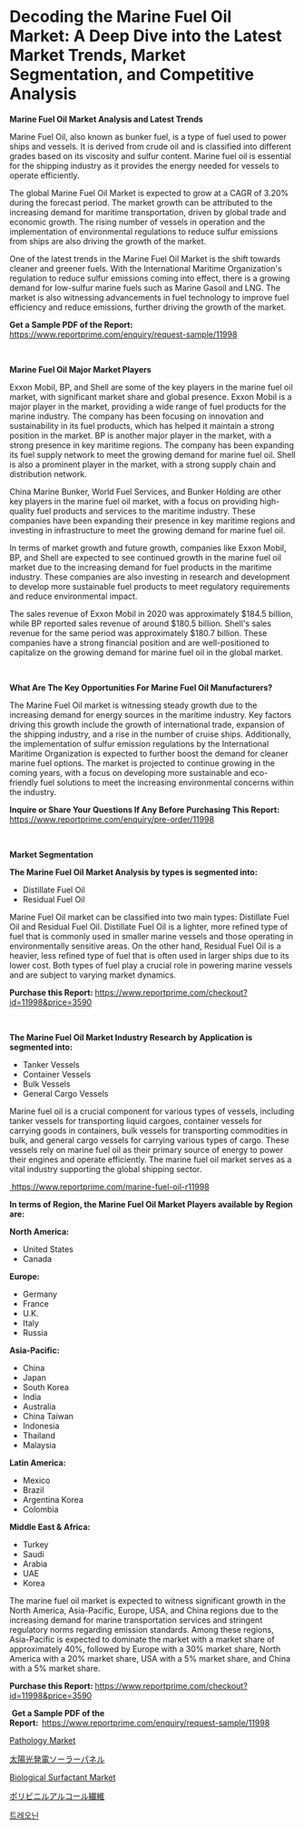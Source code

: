 <p><h1>Decoding the Marine Fuel Oil Market: A Deep Dive into the Latest Market Trends, Market Segmentation, and Competitive Analysis</h1></p><p><strong>Marine Fuel Oil Market Analysis and Latest Trends</strong></p>
<p><p>Marine Fuel Oil, also known as bunker fuel, is a type of fuel used to power ships and vessels. It is derived from crude oil and is classified into different grades based on its viscosity and sulfur content. Marine fuel oil is essential for the shipping industry as it provides the energy needed for vessels to operate efficiently.</p><p>The global Marine Fuel Oil Market is expected to grow at a CAGR of 3.20% during the forecast period. The market growth can be attributed to the increasing demand for maritime transportation, driven by global trade and economic growth. The rising number of vessels in operation and the implementation of environmental regulations to reduce sulfur emissions from ships are also driving the growth of the market.</p><p>One of the latest trends in the Marine Fuel Oil Market is the shift towards cleaner and greener fuels. With the International Maritime Organization's regulation to reduce sulfur emissions coming into effect, there is a growing demand for low-sulfur marine fuels such as Marine Gasoil and LNG. The market is also witnessing advancements in fuel technology to improve fuel efficiency and reduce emissions, further driving the growth of the market.</p></p>
<p><strong>Get a Sample PDF of the Report:&nbsp;</strong> <a href="https://www.reportprime.com/enquiry/request-sample/11998">https://www.reportprime.com/enquiry/request-sample/11998</a></p>
<p>&nbsp;</p>
<p><strong>Marine Fuel Oil Major Market Players</strong></p>
<p><p>Exxon Mobil, BP, and Shell are some of the key players in the marine fuel oil market, with significant market share and global presence. Exxon Mobil is a major player in the market, providing a wide range of fuel products for the marine industry. The company has been focusing on innovation and sustainability in its fuel products, which has helped it maintain a strong position in the market. BP is another major player in the market, with a strong presence in key maritime regions. The company has been expanding its fuel supply network to meet the growing demand for marine fuel oil. Shell is also a prominent player in the market, with a strong supply chain and distribution network.</p><p>China Marine Bunker, World Fuel Services, and Bunker Holding are other key players in the marine fuel oil market, with a focus on providing high-quality fuel products and services to the maritime industry. These companies have been expanding their presence in key maritime regions and investing in infrastructure to meet the growing demand for marine fuel oil.</p><p>In terms of market growth and future growth, companies like Exxon Mobil, BP, and Shell are expected to see continued growth in the marine fuel oil market due to the increasing demand for fuel products in the maritime industry. These companies are also investing in research and development to develop more sustainable fuel products to meet regulatory requirements and reduce environmental impact.</p><p>The sales revenue of Exxon Mobil in 2020 was approximately $184.5 billion, while BP reported sales revenue of around $180.5 billion. Shell's sales revenue for the same period was approximately $180.7 billion. These companies have a strong financial position and are well-positioned to capitalize on the growing demand for marine fuel oil in the global market.</p></p>
<p>&nbsp;</p>
<p><strong>What Are The Key Opportunities For Marine Fuel Oil Manufacturers?</strong></p>
<p><p>The Marine Fuel Oil market is witnessing steady growth due to the increasing demand for energy sources in the maritime industry. Key factors driving this growth include the growth of international trade, expansion of the shipping industry, and a rise in the number of cruise ships. Additionally, the implementation of sulfur emission regulations by the International Maritime Organization is expected to further boost the demand for cleaner marine fuel options. The market is projected to continue growing in the coming years, with a focus on developing more sustainable and eco-friendly fuel solutions to meet the increasing environmental concerns within the industry.</p></p>
<p><strong>Inquire or Share Your Questions If Any Before Purchasing This Report:</strong> <a href="https://www.reportprime.com/enquiry/pre-order/11998">https://www.reportprime.com/enquiry/pre-order/11998</a></p>
<p>&nbsp;</p>
<p><strong>Market Segmentation</strong></p>
<p><strong>The Marine Fuel Oil Market Analysis by types is segmented into:</strong></p>
<p><ul><li>Distillate Fuel Oil</li><li>Residual Fuel Oil</li></ul></p>
<p><p>Marine Fuel Oil market can be classified into two main types: Distillate Fuel Oil and Residual Fuel Oil. Distillate Fuel Oil is a lighter, more refined type of fuel that is commonly used in smaller marine vessels and those operating in environmentally sensitive areas. On the other hand, Residual Fuel Oil is a heavier, less refined type of fuel that is often used in larger ships due to its lower cost. Both types of fuel play a crucial role in powering marine vessels and are subject to varying market dynamics.</p></p>
<p><strong>Purchase this Report:&nbsp;</strong><a href="https://www.reportprime.com/checkout?id=11998&price=3590">https://www.reportprime.com/checkout?id=11998&price=3590</a></p>
<p>&nbsp;</p>
<p><strong>The Marine Fuel Oil Market Industry Research by Application is segmented into:</strong></p>
<p><ul><li>Tanker Vessels</li><li>Container Vessels</li><li>Bulk Vessels</li><li>General Cargo Vessels</li></ul></p>
<p><p>Marine fuel oil is a crucial component for various types of vessels, including tanker vessels for transporting liquid cargoes, container vessels for carrying goods in containers, bulk vessels for transporting commodities in bulk, and general cargo vessels for carrying various types of cargo. These vessels rely on marine fuel oil as their primary source of energy to power their engines and operate efficiently. The marine fuel oil market serves as a vital industry supporting the global shipping sector.</p></p>
<p><a href="https://www.reportprime.com/marine-fuel-oil-r11998">&nbsp;https://www.reportprime.com/marine-fuel-oil-r11998</a></p>
<p><strong>In terms of Region, the Marine Fuel Oil Market Players available by Region are:</strong></p>
<p>
    <p> <strong> North America: </strong>
        <ul>
            <li>United States</li>
            <li>Canada</li>
        </ul>
        </p> 
    <p> <strong> Europe: </strong>
        <ul>
            <li>Germany</li>
            <li>France</li>
            <li>U.K.</li>
            <li>Italy</li>
            <li>Russia</li>
        </ul>
        </p> 
    <p> <strong> Asia-Pacific: </strong>
        <ul>
            <li>China</li>
            <li>Japan</li>
            <li>South Korea</li>
            <li>India</li>
            <li>Australia</li>
            <li>China Taiwan</li>
            <li>Indonesia</li>
            <li>Thailand</li>
            <li>Malaysia</li>
        </ul>
        </p> 
    <p> <strong> Latin America: </strong>
        <ul>
            <li>Mexico</li>
            <li>Brazil</li>
            <li>Argentina Korea</li>
            <li>Colombia</li>
        </ul>
        </p> 
    <p> <strong> Middle East & Africa: </strong>
        <ul>
            <li>Turkey</li>
            <li>Saudi</li>
            <li>Arabia</li>
            <li>UAE</li>
            <li>Korea</li>
        </ul>
    </p>
    </p>
<p><p>The marine fuel oil market is expected to witness significant growth in the North America, Asia-Pacific, Europe, USA, and China regions due to the increasing demand for marine transportation services and stringent regulatory norms regarding emission standards. Among these regions, Asia-Pacific is expected to dominate the market with a market share of approximately 40%, followed by Europe with a 30% market share, North America with a 20% market share, USA with a 5% market share, and China with a 5% market share.</p></p>
<p><strong>Purchase this Report: </strong><a href="https://www.reportprime.com/checkout?id=11998&price=3590">https://www.reportprime.com/checkout?id=11998&price=3590</a></p>
<p>&nbsp;<strong>Get a Sample PDF of the Report:&nbsp;&nbsp;</strong><a href="https://www.reportprime.com/enquiry/request-sample/11998">https://www.reportprime.com/enquiry/request-sample/11998</a></p>
<p><strong></strong></p>
<p><p><a href="https://issuu.com/reportprime-2/docs/pathology-market-size-2030.pptx">Pathology Market</a></p><p><a href="https://medium.com/@carolynsparkly/%E6%AC%A1%E3%81%AE%E6%96%87%E7%AB%A0%E3%82%92%E6%97%A5%E6%9C%AC%E8%AA%9E%E3%81%AB%E7%BF%BB%E8%A8%B3%E3%81%97%E3%81%A6%E3%81%8F%E3%81%A0%E3%81%95%E3%81%84-%E3%82%B0%E3%83%AD%E3%83%BC%E3%83%90%E3%83%AB%E5%A4%AA%E9%99%BD%E5%85%89%E7%99%BA%E9%9B%BB%E3%83%91%E3%83%8D%E3%83%AB%E5%B8%82%E5%A0%B4%E3%81%AE%E5%8B%95%E5%90%91-%E4%BA%88%E6%B8%AC-%E3%81%8A%E3%82%88%E3%81%B3%E5%BD%B1%E9%9F%BF%E5%88%86%E6%9E%90-2024%E5%B9%B4-2031%E5%B9%B4-%E3%81%AF142%E3%83%9A%E3%83%BC%E3%82%B8%E3%81%A7%E3%82%AB%E3%83%90%E3%83%BC%E3%81%95%E3%82%8C%E3%81%A6%E3%81%84%E3%81%BE%E3%81%99-a3e969a74c3a">太陽光発電ソーラーパネル</a></p><p><a href="https://github.com/dancokkoe288/Market-Research-Report-List-1/blob/main/biological-surfactant-market.md">Biological Surfactant Market</a></p><p><a href="https://medium.com/@carolynsparkly/%E3%82%B0%E3%83%AD%E3%83%BC%E3%83%90%E3%83%AB%E3%83%9D%E3%83%AA%E3%83%93%E3%83%8B%E3%83%AB%E3%82%A2%E3%83%AB%E3%82%B3%E3%83%BC%E3%83%AB%E7%B9%8A%E7%B6%AD%E5%B8%82%E5%A0%B4%E3%81%AE%E5%8B%95%E5%90%91-%E6%88%90%E9%95%B7%E6%A9%9F%E4%BC%9A%E3%81%A8%E8%AA%B2%E9%A1%8C%E3%81%AB%E9%96%A2%E3%81%99%E3%82%8B%E6%B4%9E%E5%AF%9F-2024%E5%B9%B4%E3%81%8B%E3%82%892031%E5%B9%B4%E3%81%BE%E3%81%A7-76125dd9c645">ポリビニルアルコール繊維</a></p><p><a href="https://medium.com/@guyeichert86/%ED%8A%B8%EB%A0%88%EC%98%A4%EB%8B%8C-%EC%8B%9C%EC%9E%A5-%EA%B7%9C%EB%AA%A8-%EC%84%B1%EC%9E%A5-%ED%8A%B8%EB%A0%8C%EB%93%9C-%ED%86%B5%EA%B3%84-%EB%B0%8F-%EC%98%88%EC%B8%A1-2024-2031-24e8af2c5783">트레오닌</a></p></p>